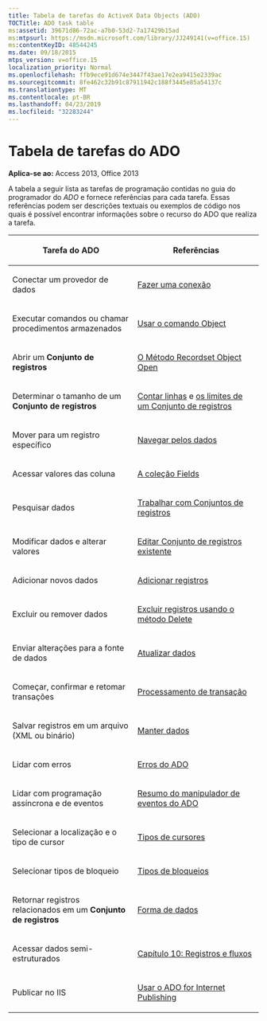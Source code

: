 ```yaml
---
title: Tabela de tarefas do ActiveX Data Objects (ADO)
TOCTitle: ADO task table
ms:assetid: 39671d86-72ac-a7b0-53d2-7a17429b15ad
ms:mtpsurl: https://msdn.microsoft.com/library/JJ249141(v=office.15)
ms:contentKeyID: 48544245
ms.date: 09/18/2015
mtps_version: v=office.15
localization_priority: Normal
ms.openlocfilehash: ffb9ece91d674e3447f43ae17e2ea9415e2339ac
ms.sourcegitcommit: 8fe462c32b91c87911942c188f3445e85a54137c
ms.translationtype: MT
ms.contentlocale: pt-BR
ms.lasthandoff: 04/23/2019
ms.locfileid: "32283244"
---
```

# <a name="ado-task-table"></a>Tabela de tarefas do ADO

**Aplica-se ao:** Access 2013, Office 2013

A tabela a seguir lista as tarefas de programação contidas no guia do programador do *ADO* e fornece referências para cada tarefa. Essas referências podem ser descrições textuais ou exemplos de código nos quais é possível encontrar informações sobre o recurso do ADO que realiza a tarefa.

<table>
<colgroup>
<col style="width: 50%" />
<col style="width: 50%" />
</colgroup>
<thead>
<tr class="header">
<th><p>Tarefa do ADO</p></th>
<th><p>Referências</p></th>
</tr>
</thead>
<tbody>
<tr class="odd">
<td><p>Conectar um provedor de dados</p></td>
<td><p><a href="making-a-connection.md">Fazer uma conexão</a></p></td>
</tr>
<tr class="even">
<td><p>Executar comandos ou chamar procedimentos armazenados</p></td>
<td><p><a href="using-the-command-object-access.md">Usar o comando Object</a></p></td>
</tr>
<tr class="odd">
<td><p>Abrir um <strong>Conjunto de registros</strong></p></td>
<td><p><a href="open-method-ado-recordset.md">O Método Recordset Object Open</a></p></td>
</tr>
<tr class="even">
<td><p>Determinar o tamanho de um <strong>Conjunto de registros</strong></p></td>
<td><p><a href="counting-rows.md">Contar linhas</a> e <a href="the-limits-of-a-recordset.md">os limites de um Conjunto de registros</a></p></td>
</tr>
<tr class="odd">
<td><p>Mover para um registro específico</p></td>
<td><p><a href="navigating-through-the-data.md">Navegar pelos dados</a></p></td>
</tr>
<tr class="even">
<td><p>Acessar valores das coluna</p></td>
<td><p><a href="the-fields-collection.md">A coleção Fields</a></p></td>
</tr>
<tr class="odd">
<td><p>Pesquisar dados</p></td>
<td><p><a href="working-with-recordsets.md">Trabalhar com Conjuntos de registros</a></p></td>
</tr>
<tr class="even">
<td><p>Modificar dados e alterar valores</p></td>
<td><p><a href="editing-existing-records.md">Editar Conjunto de registros existente</a></p></td>
</tr>
<tr class="odd">
<td><p>Adicionar novos dados</p></td>
<td><p><a href="adding-records.md">Adicionar registros</a></p></td>
</tr>
<tr class="even">
<td><p>Excluir ou remover dados</p></td>
<td><p><a href="deleting-records-using-the-delete-method.md">Excluir registros usando o método Delete</a></p></td>
</tr>
<tr class="odd">
<td><p>Enviar alterações para a fonte de dados</p></td>
<td><p><a href="updating-data.md">Atualizar dados</a></p></td>
</tr>
<tr class="even">
<td><p>Começar, confirmar e retomar transações</p></td>
<td><p><a href="transaction-processing.md">Processamento de transação</a></p></td>
</tr>
<tr class="odd">
<td><p>Salvar registros em um arquivo (XML ou binário)</p></td>
<td><p><a href="persisting-data.md">Manter dados</a></p></td>
</tr>
<tr class="even">
<td><p>Lidar com erros</p></td>
<td><p><a href="ado-errors.md">Erros do ADO</a></p></td>
</tr>
<tr class="odd">
<td><p>Lidar com programação assíncrona e de eventos</p></td>
<td><p><a href="ado-event-handler-summary.md">Resumo do manipulador de eventos do ADO</a></p></td>
</tr>
<tr class="even">
<td><p>Selecionar a localização e o tipo de cursor</p></td>
<td><p><a href="types-of-cursors.md">Tipos de cursores</a></p></td>
</tr>
<tr class="odd">
<td><p>Selecionar tipos de bloqueio</p></td>
<td><p><a href="types-of-locks.md">Tipos de bloqueios</a></p></td>
</tr>
<tr class="even">
<td><p>Retornar registros relacionados em um <strong>Conjunto de registros</strong></p></td>
<td><p><a href="data-shaping.md">Forma de dados</a></p></td>
</tr>
<tr class="odd">
<td><p>Acessar dados semi-estruturados</p></td>
<td><p><a href="chapter-10-records-and-streams.md">Capítulo 10: Registros e fluxos</a></p></td>
</tr>
<tr class="even">
<td><p>Publicar no IIS</p></td>
<td><p><a href="using-ado-for-internet-publishing.md">Usar o ADO for Internet Publishing</a></p></td>
</tr>
</tbody>
</table>


